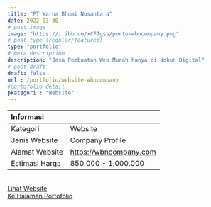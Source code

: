```yaml
---
title: "PT Warna Bhumi Nusantara"
date: 2022-03-30
# post image
image: "https://i.ibb.co/xCF7gss/porto-wbncompany.png"
# post type (regular/featured)
type: "portfolio"
# meta description
description: "Jasa Pembuatan Web Murah hanya di dokun Digital"
# post draft
draft: false
url : /portfolio/website-wbncompany
#portofolio detail
pkategori : "Website"
---
```


| <b>Informasi</b> |  |
| :------------- |:-------------|
| Kategori              | Website    | 
| Jenis Website         | Company Profile   |
| Alamat Website        | https://wbncompany.com     |
| Estimasi Harga        | 850.000 - 1.000.000   |

<br/>
<div class="row px-2 mt-2">
    <div class="col-md-6 mb-5 px-1">
        <a href="https://wbncompany.com" target="_blank" rel="nofollow" class="btn btn-porto1 btn-lg btn-block data-aos="fade-right><i class="ti-shopping-cart"></i> Lihat Website</a>
    </div>
    <div class="col-md-6 mb-5 px-1">
        <a href="/portfolio" class="btn btn-porto2 btn-lg btn-block data-aos="fade-right><i class="ti-rocket"></i> Ke Halaman Portofolio</a>
    </div>
</div>